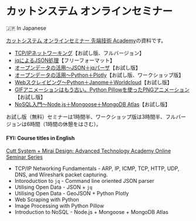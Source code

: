 # カットシステム オンラインセミナー

🇯🇵 In Japanese

[カットシステム オンラインセミナー 先端技術 Academy](https://seminar.cutt.co.jp)の資料です。

- [TCP/IPネットワーキング](./TcpIp/README.md)【お試し版、フルバージョン】
- [jqによるJSON処理](./Jq/README.md)【フリーフォーマット】
- [オープンデータの活用～JSON＋jqパーザ](./OpenData-Jq/README.md)【お試し版】
- [オープンデータの活用～Python＋Plotly](./OpenData-Plotly/README.md)【お試し版、ワークショップ版】
- [Webスクレイピング～Python＋Janome＋Worldcloud](./Scraping/README.md)【お試し版】
- [GIFアニメーションはもう古い。Python Pillowを使ったPNGアニメーション](./Pillow/README.md)【お試し版】
- [NoSQL入門～Node.js＋Mongoose＋MongoDB Atlas](./NoSQL/README.md)【お試し版】

お試し版（無料）セミナーは1時間半、ワークショップ版は3時間半、フルバージョンは6時間（1時間の休憩をはさむ）。

#### FYI: Course titles in English

[Cutt System + Mirai Design: Advanced Technology Academy Online Seminar Series](https://seminar.cutt.co.jp/)

- TCP/IP Networking Fundamentals - ARP, IP, ICMP, TCP, HTTP, UDP, DNS, and Wireshark packet capturing.
- Intoroduction to `jq` - Command line oriented JSON parser
- Utilising Open Data - JSON + `jq`
- Utilising Open Data - GeoJSON + Python Plotly
- Web Scraping with Python  
- Image Processing with Python Pillow
- Introduction to NoSQL - Node.js + Mongoose + MongoDB Atlas
